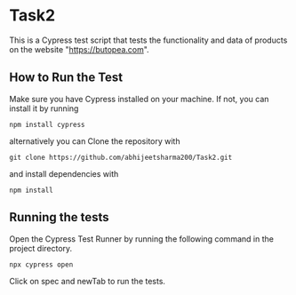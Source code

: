 # Task2

This is a Cypress test script that tests the functionality and data of products on the website "https://butopea.com".


## How to Run the Test


Make sure you have Cypress installed on your machine. If not, you can install it by running

`npm install cypress`

alternatively you can Clone the repository with 

`git clone https://github.com/abhijeetsharma200/Task2.git`

and install dependencies with 

`npm install`

## Running the tests

Open the Cypress Test Runner by running the following command in the project directory.

`npx cypress open`

Click on spec and newTab to run the tests.
